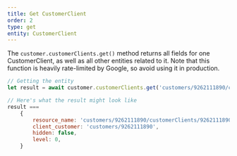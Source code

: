 ```yaml
---
title: Get CustomerClient
order: 2
type: get
entity: CustomerClient
---
```


The `customer.customerClients.get()` method returns all fields for one CustomerClient, as well as all other entities related to it. Note that this function is heavily rate-limited by Google, so avoid using it in production.

```javascript
// Getting the entity
let result = await customer.customerClients.get('customers/9262111890/customerClients/9262111890')

// Here's what the result might look like
result ===
    {
        resource_name: 'customers/9262111890/customerClients/9262111890',
        client_customer: 'customers/9262111890',
        hidden: false,
        level: 0,
    }
```
